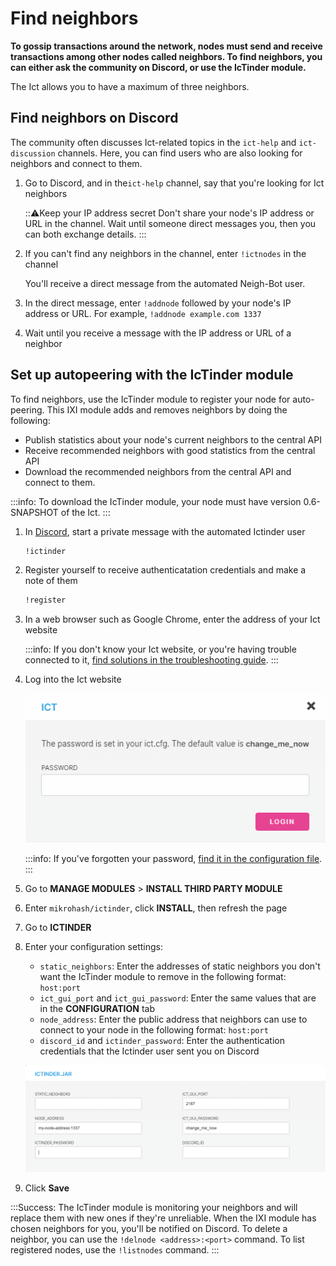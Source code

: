 # Find neighbors

**To gossip transactions around the network, nodes must send and receive transactions among other nodes called neighbors. To find neighbors, you can either ask the community on Discord, or use the IcTinder module.**

The Ict allows you to have a maximum of three neighbors.

## Find neighbors on Discord

The community often discusses Ict-related topics in the `ict-help` and `ict-discussion` channels. Here, you can find users who are also looking for neighbors and connect to them.

1. Go to Discord, and in the`ict-help` channel, say that you're looking for Ict neighbors

    :::warning:Keep your IP address secret
    Don't share your node's IP address or URL in the channel. Wait until someone direct messages you, then you can both exchange details.
    :::

2. If you can't find any neighbors in the channel, enter `!ictnodes` in the channel

    You'll receive a direct message from the automated Neigh-Bot user.

3. In the direct message, enter `!addnode` followed by your node's IP address or URL. For example, `!addnode example.com 1337`

4. Wait until you receive a message with the IP address or URL of a neighbor

## Set up autopeering with the IcTinder module

To find neighbors, use the IcTinder module to register your node for auto-peering. This IXI module adds and removes neighbors by doing the following:

* Publish statistics about your node's current neighbors to the central API
* Receive recommended neighbors with good statistics from the central API
* Download the recommended neighbors from the central API and connect to them.

:::info:
To download the IcTinder module, your node must have version 0.6-SNAPSHOT of the Ict.
:::

1. In [Discord](https://discordapp.com/invite/fNGZXvh), start a private message with the automated Ictinder user

    ```bash
    !ictinder
    ```

2. Register yourself to receive authenticatation credentials and make a note of them

    ```bash
    !register
    ```

3. In a web browser such as Google Chrome, enter the address of your Ict website

    :::info:
    If you don't know your Ict website, or you're having trouble connected to it, [find solutions in the troubleshooting guide](../references/troubleshooting.md).
    :::

4. Log into the Ict website

    ![Ict login](../ict-password.png)

    :::info:
    If you've forgotten your password, [find it in the configuration file](../references/troubleshooting.md).
    :::

5. Go to **MANAGE MODULES** > **INSTALL THIRD PARTY MODULE**

6. Enter `mikrohash/ictinder`, click **INSTALL**, then refresh the page

7. Go to **ICTINDER**

8. Enter your configuration settings:

    * `static_neighbors`: Enter the addresses of static neighbors you don't want the IcTinder module to remove in the following format: `host:port`
    * `ict_gui_port` and `ict_gui_password`: Enter the same values that are in the **CONFIGURATION** tab
    * `node_address`: Enter the public address that neighbors can use to connect to your node in the following format: `host:port`
    * `discord_id` and `ictinder_password`: Enter the authentication credentials that the Ictinder user sent you on Discord

    ![IcTinder configuration settings](../ictinder-configuration.png)

9. Click **Save**

:::Success:
The IcTinder module is monitoring your neighbors and will replace them with new ones if they're unreliable.
When the IXI module has chosen neighbors for you, you'll be notified on Discord. To delete a neighbor, you can use the `!delnode <address>:<port>` command. To list registered nodes, use the `!listnodes` command.
:::